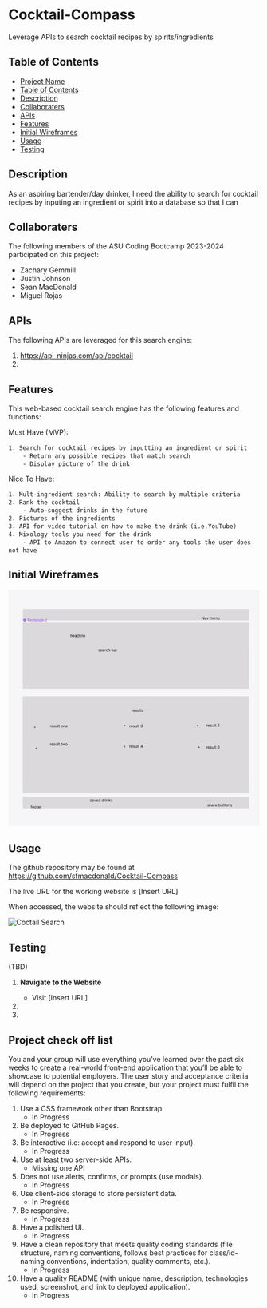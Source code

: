 # Cocktail-Compass
Leverage APIs to search cocktail recipes by spirits/ingredients

## Table of Contents

- [Project Name](#project-name)
- [Table of Contents](#table-of-contents)
- [Description](#description)
- [Collaboraters](#collaboraters)
- [APIs](#apis)
- [Features](#features)
- [Initial Wireframes](#initial-wireframes)
- [Usage](#usage)
- [Testing](#testing)


## Description

As an aspiring bartender/day drinker, I need the ability to search for cocktail recipes by inputing an ingredient or spirit into a database so that I can 

## Collaboraters

The following members of the ASU Coding Bootcamp 2023-2024 participated on this project:

- Zachary Gemmill
- Justin Johnson
- Sean MacDonald
- Miguel Rojas

## APIs

The following APIs are leveraged for this search engine:

1. https://api-ninjas.com/api/cocktail
2. 

## Features

This web-based cocktail search engine has the following features and functions:

Must Have (MVP):

    1. Search for cocktail recipes by inputting an ingredient or spirit
        - Return any possible recipes that match search
		- Display picture of the drink

Nice To Have:

    1. Mult-ingredient search: Ability to search by multiple criteria
    2. Rank the cocktail
        - Auto-suggest drinks in the future
    2. Pictures of the ingredients 
    3. API for video tutorial on how to make the drink (i.e.YouTube)
    4. Mixology tools you need for the drink
        - API to Amazon to connect user to order any tools the user does not have

## Initial Wireframes

![Cocktail Wireframe](<./Screen Shot 2023-11-21 at 9.00.57 PM.png>)

## Usage

The github repository may be found at https://github.com/sfmacdonald/Cocktail-Compass

The live URL for the working website is [Insert URL]

When accessed, the website should reflect the following image:

![Coctail Search](<insert image>)

## Testing 
(TBD)

1. **Navigate to the Website**
   - Visit [Insert URL]

2. 

3. 
 


 ## Project check off list ##

You and your group will use everything you’ve learned over the past six weeks to create a real-world front-end application that you’ll be able to showcase to potential employers. The user story and acceptance criteria will depend on the project that you create, but your project must fulfil the following requirements:

1. Use a CSS framework other than Bootstrap.
    - In Progress
2. Be deployed to GitHub Pages.
    - In Progress
3. Be interactive (i.e: accept and respond to user input).
    - In Progress
4. Use at least two server-side APIs.
    - Missing one API
5. Does not use alerts, confirms, or prompts (use modals).
    - In Progress
6. Use client-side storage to store persistent data.
    - In Progress
7. Be responsive.
    - In Progress
8. Have a polished UI.
    - In Progress
9. Have a clean repository that meets quality coding standards (file structure, naming conventions, follows best practices for class/id-naming conventions, indentation, quality comments, etc.).
    - In Progress
10. Have a quality README (with unique name, description, technologies used, screenshot, and link to deployed application).
    - In Progress